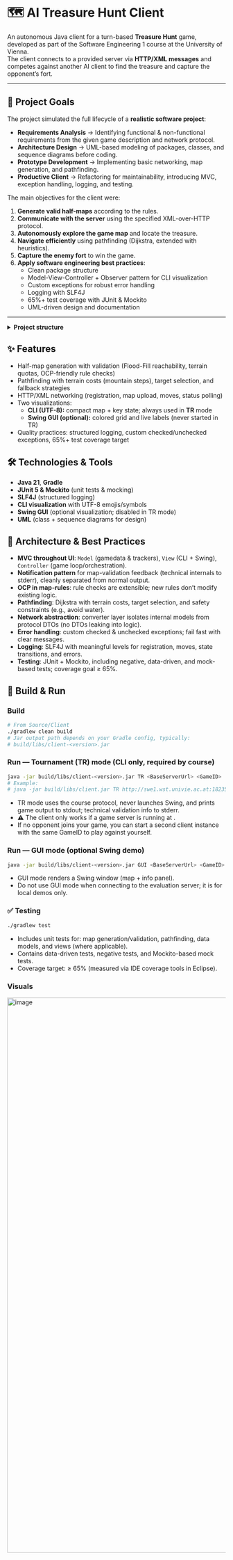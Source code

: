 # 🗺️ AI Treasure Hunt Client

An autonomous Java client for a turn-based **Treasure Hunt** game, developed as part of the Software Engineering 1 course at the University of Vienna.  
The client connects to a provided server via **HTTP/XML messages** and competes against another AI client to find the treasure and capture the opponent’s fort.  

---

## 🎯 Project Goals
The project simulated the full lifecycle of a **realistic software project**:
- **Requirements Analysis** → Identifying functional & non-functional requirements from the given game description and network protocol.  
- **Architecture Design** → UML-based modeling of packages, classes, and sequence diagrams before coding.  
- **Prototype Development** → Implementing basic networking, map generation, and pathfinding.  
- **Productive Client** → Refactoring for maintainability, introducing MVC, exception handling, logging, and testing.  

The main objectives for the client were:
1. **Generate valid half-maps** according to the rules.  
2. **Communicate with the server** using the specified XML-over-HTTP protocol.  
3. **Autonomously explore the game map** and locate the treasure.  
4. **Navigate efficiently** using pathfinding (Dijkstra, extended with heuristics).  
5. **Capture the enemy fort** to win the game.  
6. **Apply software engineering best practices**:  
   - Clean package structure  
   - Model-View-Controller + Observer pattern for CLI visualization  
   - Custom exceptions for robust error handling  
   - Logging with SLF4J  
   - 65%+ test coverage with JUnit & Mockito  
   - UML-driven design and documentation  

---

<details>
  <summary><strong> Project structure</strong></summary>

- `Source/Client/`
  - `src/main/java/client/`
    - `controller/` — Orchestrates game flow (MVC Controller)
    - `exception/` — Custom checked/unchecked exceptions
    - `gamedata/` — Data models (map, treasure, fort, player state)
    - `main/` — Entry point & argument parsing (Tournament Mode)
    - `map/` — Half-map generation & validation (**OCP + Notification**)
    - `networking/` — Client–server communication (HTTP + XML)
    - `pathfinding/` — Dijkstra + extensions
    - `ui/` — Views: CLI renderer + **Swing** visualizer (MVC View)
  - `src/test/java/client/` — JUnit 5 + Mockito tests
  - `build.gradle` — Gradle build configuration
  - `settings.gradle`
</details>

## ✨ Features
- Half-map generation with validation (Flood-Fill reachability, terrain quotas, OCP-friendly rule checks)
- Pathfinding with terrain costs (mountain steps), target selection, and fallback strategies
- HTTP/XML networking (registration, map upload, moves, status polling)
- Two visualizations:
  - **CLI (UTF-8):** compact map + key state; always used in **TR** mode
  - **Swing GUI (optional):** colored grid and live labels (never started in TR)
- Quality practices: structured logging, custom checked/unchecked exceptions, 65%+ test coverage target

## 🛠️ Technologies & Tools
- **Java 21**, **Gradle**
- **JUnit 5 & Mockito** (unit tests & mocking)
- **SLF4J** (structured logging)
- **CLI visualization** with UTF-8 emojis/symbols
- **Swing GUI** (optional visualization; disabled in TR mode)
- **UML** (class + sequence diagrams for design)

## 🧱 Architecture & Best Practices
- **MVC throughout UI**: `Model` (gamedata & trackers), `View` (CLI + Swing), `Controller` (game loop/orchestration).
- **Notification pattern** for map-validation feedback (technical internals to stderr), cleanly separated from normal output.
- **OCP in map-rules**: rule checks are extensible; new rules don’t modify existing logic.
- **Pathfinding**: Dijkstra with terrain costs, target selection, and safety constraints (e.g., avoid water).
- **Network abstraction**: converter layer isolates internal models from protocol DTOs (no DTOs leaking into logic).
- **Error handling**: custom checked & unchecked exceptions; fail fast with clear messages.
- **Logging**: SLF4J with meaningful levels for registration, moves, state transitions, and errors.
- **Testing**: JUnit + Mockito, including negative, data-driven, and mock-based tests; coverage goal ≥ 65%.

## 🚀 Build & Run

### Build
```bash
# From Source/Client
./gradlew clean build
# Jar output path depends on your Gradle config, typically:
# build/libs/client-<version>.jar
```
### Run — Tournament (TR) mode (CLI only, required by course)
```bash
java -jar build/libs/client-<version>.jar TR <BaseServerUrl> <GameID>
# Example:
# java -jar build/libs/client.jar TR http://swe1.wst.univie.ac.at:18235 6aDj2
```
- TR mode uses the course protocol, never launches Swing, and prints game output to stdout; technical validation info to stderr.
- ⚠️ The client only works if a game server is running at <BaseServerUrl>.
- If no opponent joins your game, you can start a second client instance with the same GameID to play against yourself.

### Run — GUI mode (optional Swing demo)
```bash
java -jar build/libs/client-<version>.jar GUI <BaseServerUrl> <GameID>
```
- GUI mode renders a Swing window (map + info panel).
- Do not use GUI mode when connecting to the evaluation server; it is for local demos only.

### ✅ Testing
```bash
./gradlew test
```
- Includes unit tests for: map generation/validation, pathfinding, data models, and views (where applicable).
- Contains data-driven tests, negative tests, and Mockito-based mock tests.
- Coverage target: ≥ 65% (measured via IDE coverage tools in Eclipse).

### Visuals

<img width="1830" height="1277" alt="image" src="https://github.com/user-attachments/assets/37d5927d-cc9c-4d86-9cc9-1218540ef3f3" />

